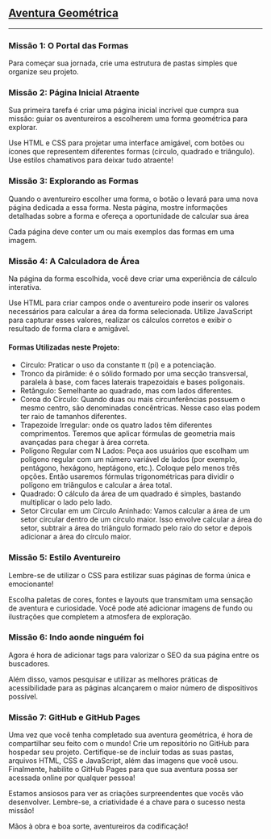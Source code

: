 <h2><a href="https://gustavomelofn.github.io/AventuraGeometrica/index.html">Aventura Geométrica</a></h2>
<hr>

  <h3>Missão 1: O Portal das Formas</h3>
  <p>Para começar sua jornada, crie uma estrutura de pastas simples que organize seu projeto.</p>

  <h3>Missão 2: Página Inicial Atraente</h3>
  <p>Sua primeira tarefa é criar uma página inicial incrível que cumpra sua missão: guiar os aventureiros a escolherem uma forma geométrica para explorar.</p>
  <p>Use HTML e CSS para projetar uma interface amigável, com botões ou ícones que representem diferentes formas (círculo, quadrado e triângulo). Use estilos chamativos para deixar tudo atraente!</p>

  <h3>Missão 3: Explorando as Formas</h3>
  <p>Quando o aventureiro escolher uma forma, o botão o levará para uma nova página dedicada a essa forma. Nesta página, mostre informações detalhadas sobre a forma e ofereça a oportunidade de calcular sua área </p>
  <p>Cada página deve conter um ou mais exemplos das formas em uma imagem.</p>

  <h3>Missão 4: A Calculadora de Área</h3>
  <p>Na página da forma escolhida, você deve criar uma experiência de cálculo interativa.</p>
  <p>Use HTML para criar campos onde o aventureiro pode inserir os valores necessários para calcular a área da forma selecionada. Utilize JavaScript para capturar esses valores, realizar os cálculos corretos e exibir o resultado de forma clara e amigável.</p>

 <h4>Formas Utilizadas neste Projeto:</h4>
    <ul>
      <li>Círculo: Praticar o uso da constante π (pi) e a potenciação.</li>
      <li>Tronco da pirâmide: é o sólido formado por uma secção transversal, paralela à base, com faces laterais trapezoidais e bases poligonais.</li>
      <li>Retângulo: Semelhante ao quadrado, mas com lados diferentes.</li>
      <li>Coroa do Círculo: Quando duas ou mais circunferências possuem o mesmo centro, são denominadas concêntricas. Nesse caso elas podem ter raio de tamanhos diferentes.</li>
      <li>Trapezoide Irregular: onde os quatro lados têm diferentes comprimentos. Teremos que aplicar fórmulas de geometria mais avançadas para chegar à área correta.</li>
      <li>Polígono Regular com N Lados: Peça aos usuários que escolham um polígono regular com um número variável de lados (por exemplo, pentágono, hexágono, heptágono, etc.). Coloque pelo menos três opções.  Então usaremos fórmulas trigonométricas para dividir o polígono em triângulos e calcular a área total.</li>
      <li>Quadrado: O cálculo da área de um quadrado é simples, bastando multiplicar o lado pelo lado.</li>
      <li>Setor Circular em um Círculo Aninhado: Vamos calcular a área de um setor circular dentro de um círculo maior. Isso envolve calcular a área do setor, subtrair a área do triângulo formado pelo raio do setor e depois adicionar a área do círculo maior.</li>
    </ul>

  <h3>Missão 5: Estilo Aventureiro</h3>
  <p>Lembre-se de utilizar o CSS para estilizar suas páginas de forma única e emocionante!</p>
  <p>Escolha paletas de cores, fontes e layouts que transmitam uma sensação de aventura e curiosidade. Você pode até adicionar imagens de fundo ou ilustrações que completem a atmosfera de exploração.</p>

  <h3>Missão 6: Indo aonde ninguém foi</h3>
  <p>Agora é hora de adicionar tags para valorizar o SEO da sua página entre os buscadores.</p>
  <p>Além disso, vamos pesquisar e utilizar as melhores práticas de acessibilidade para as páginas alcançarem o maior número de dispositivos possível.</p>

  <h3>Missão 7: GitHub e GitHub Pages</h3>
  <p>Uma vez que você tenha completado sua aventura geométrica, é hora de compartilhar seu feito com o mundo! Crie um repositório no GitHub para hospedar seu projeto. Certifique-se de incluir todas as suas pastas, arquivos HTML, CSS e JavaScript, além das imagens que você usou. Finalmente, habilite o GitHub Pages para que sua aventura possa ser acessada online por qualquer pessoa!</p>

  <p>Estamos ansiosos para ver as criações surpreendentes que vocês vão desenvolver. Lembre-se, a criatividade é a chave para o sucesso nesta missão!</p>

  <p>Mãos à obra e boa sorte, aventureiros da codificação!</p>
